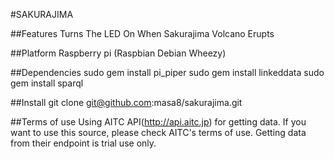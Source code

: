 
#SAKURAJIMA

##Features
 Turns The LED On When Sakurajima Volcano Erupts

##Platform
 Raspberry pi (Raspbian Debian Wheezy)

##Dependencies
 sudo gem install pi_piper
 sudo gem install linkeddata
 sudo gem install sparql

##Install 
 git clone git@github.com:masa8/sakurajima.git

##Terms of use
 Using AITC API(http://api.aitc.jp) for getting data.
 If you want to use this source, please check AITC's terms of use.
 Getting data from their endpoint is trial use only.

  


